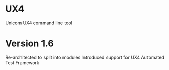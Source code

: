 # UX4

Unicom UX4 command line tool


Version 1.6
===========
Re-architected to split into modules
Introduced support for UX4 Automated Test Framework